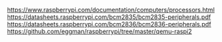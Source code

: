 https://www.raspberrypi.com/documentation/computers/processors.html
https://datasheets.raspberrypi.com/bcm2835/bcm2835-peripherals.pdf
https://datasheets.raspberrypi.com/bcm2836/bcm2836-peripherals.pdf
https://github.com/eggman/raspberrypi/tree/master/qemu-raspi2
